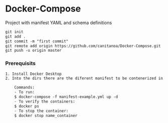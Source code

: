 # Docker-Compose
Project with manifest YAML and schema definitions

```txt
git init
git add .
git commit -m "first commit"
git remote add origin https://github.com/canitanoa/Docker-Compose.git
git push -u origin master
```

### Prerequisits 

```txt
1. Install Docker Desktop
2. Into the dirs there are the diferent manifest to be contenerized in Docker 

	Commands:
	- To run: 
	$ docker-compose -f manifest-example.yml up -d
	- To verify the containers:
	$ docker ps
	- To stop the container:
	$ docker stop name_container

```

